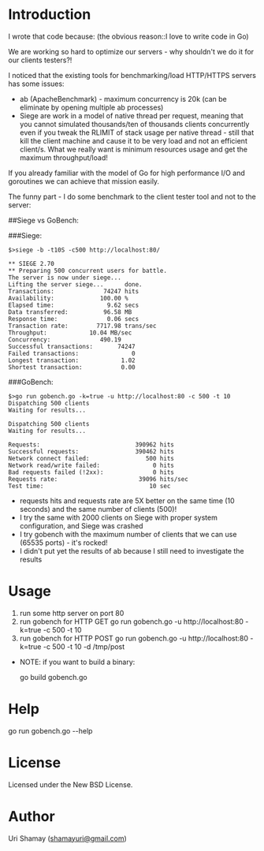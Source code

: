 Introduction
================

I wrote that code because: (the obvious reason::I love to write code in Go)

We are working so hard to optimize our servers - why shouldn't we do it for our clients testers?!

I noticed that the existing tools for benchmarking/load HTTP/HTTPS servers has some issues:
* ab (ApacheBenchmark) - maximum concurrency is 20k (can be eliminate by opening multiple ab processes)
* Siege are work in a model of native thread per request, meaning that you cannot simulated thousands/ten of thousands clients concurrently even if you tweak the RLIMIT of stack usage per native thread - still that kill the client machine and cause it to be very load and not an efficient client/s.
What we really want is minimum resources usage and get the maximum throughput/load!

If you already familiar with the model of Go for high performance I/O and goroutines we can achieve that mission easily.

The funny part - I do some benchmark to the client tester tool and not to the server:

##Siege vs GoBench:

###Siege:

    $>siege -b -t10S -c500 http://localhost:80/
    
    ** SIEGE 2.70
    ** Preparing 500 concurrent users for battle.
    The server is now under siege...
    Lifting the server siege...      done.
    Transactions:		       74247 hits
    Availability:		      100.00 %
    Elapsed time:		        9.62 secs
    Data transferred:	       96.58 MB
    Response time:		        0.06 secs
    Transaction rate:	     7717.98 trans/sec
    Throughput:		       10.04 MB/sec
    Concurrency:		      490.19
    Successful transactions:       74247
    Failed transactions:	           0
    Longest transaction:	        1.02
    Shortest transaction:	        0.00
    
###GoBench:

    $>go run gobench.go -k=true -u http://localhost:80 -c 500 -t 10
    Dispatching 500 clients
    Waiting for results...

    Dispatching 500 clients
    Waiting for results...

    Requests:                           390962 hits
    Successful requests:                390462 hits
    Network connect failed:                500 hits
    Network read/write failed:               0 hits
    Bad requests failed (!2xx):              0 hits
    Requests rate:                       39096 hits/sec
    Test time:                              10 sec


* requests hits and requests rate are 5X better on the same time (10 seconds) and the same number of clients (500)!
* I try the same with 2000 clients on Siege with proper system configuration, and Siege was crashed
* I try gobench with the maximum number of clients that we can use (65535 ports) - it's rocked!
* I didn't put yet the results of ab because I still need to investigate the results

Usage
================

1. run some http server on port 80
2. run gobench for HTTP GET
    go run gobench.go -u http://localhost:80 -k=true -c 500 -t 10
3. run gobench for HTTP POST
    go run gobench.go -u http://localhost:80 -k=true -c 500 -t 10 -d /tmp/post


* NOTE: if you want to build a binary: 

    go build gobench.go

Help
================

go run gobench.go --help

License
================

Licensed under the New BSD License.

Author
================

Uri Shamay (shamayuri@gmail.com)
